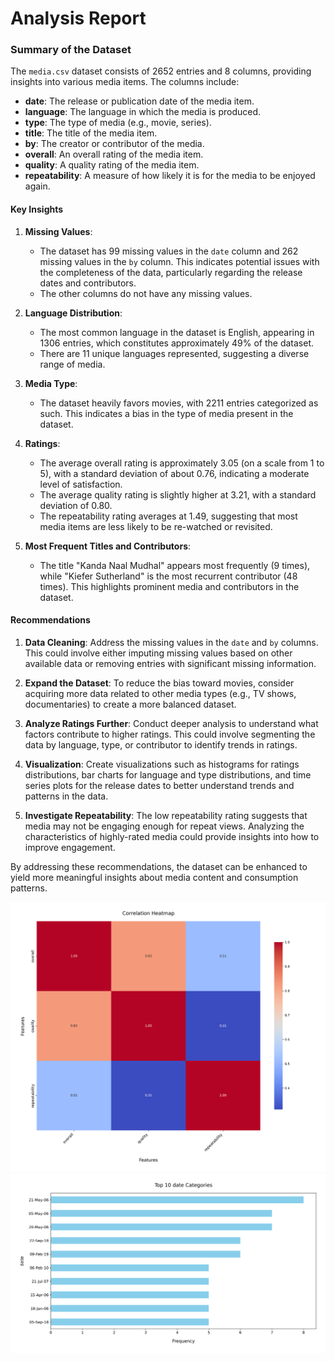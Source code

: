 # Analysis Report

### Summary of the Dataset

The `media.csv` dataset consists of 2652 entries and 8 columns, providing insights into various media items. The columns include:

- **date**: The release or publication date of the media item.
- **language**: The language in which the media is produced.
- **type**: The type of media (e.g., movie, series).
- **title**: The title of the media item.
- **by**: The creator or contributor of the media.
- **overall**: An overall rating of the media item.
- **quality**: A quality rating of the media item.
- **repeatability**: A measure of how likely it is for the media to be enjoyed again.

#### Key Insights

1. **Missing Values**: 
   - The dataset has 99 missing values in the `date` column and 262 missing values in the `by` column. This indicates potential issues with the completeness of the data, particularly regarding the release dates and contributors.
   - The other columns do not have any missing values.

2. **Language Distribution**: 
   - The most common language in the dataset is English, appearing in 1306 entries, which constitutes approximately 49% of the dataset.
   - There are 11 unique languages represented, suggesting a diverse range of media.

3. **Media Type**: 
   - The dataset heavily favors movies, with 2211 entries categorized as such. This indicates a bias in the type of media present in the dataset.

4. **Ratings**: 
   - The average overall rating is approximately 3.05 (on a scale from 1 to 5), with a standard deviation of about 0.76, indicating a moderate level of satisfaction.
   - The average quality rating is slightly higher at 3.21, with a standard deviation of 0.80.
   - The repeatability rating averages at 1.49, suggesting that most media items are less likely to be re-watched or revisited.

5. **Most Frequent Titles and Contributors**:
   - The title "Kanda Naal Mudhal" appears most frequently (9 times), while "Kiefer Sutherland" is the most recurrent contributor (48 times). This highlights prominent media and contributors in the dataset.

#### Recommendations

1. **Data Cleaning**: Address the missing values in the `date` and `by` columns. This could involve either imputing missing values based on other available data or removing entries with significant missing information.

2. **Expand the Dataset**: To reduce the bias toward movies, consider acquiring more data related to other media types (e.g., TV shows, documentaries) to create a more balanced dataset.

3. **Analyze Ratings Further**: Conduct deeper analysis to understand what factors contribute to higher ratings. This could involve segmenting the data by language, type, or contributor to identify trends in ratings.

4. **Visualization**: Create visualizations such as histograms for ratings distributions, bar charts for language and type distributions, and time series plots for the release dates to better understand trends and patterns in the data.

5. **Investigate Repeatability**: The low repeatability rating suggests that media may not be engaging enough for repeat views. Analyzing the characteristics of highly-rated media could provide insights into how to improve engagement.

By addressing these recommendations, the dataset can be enhanced to yield more meaningful insights about media content and consumption patterns.

![Chart](./media_heatmap.png)
![Chart](./media_barplot.png)
